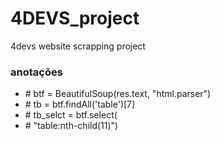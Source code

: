 # 4DEVS_project

4devs website scrapping project

### anotações

-   \# btf = BeautifulSoup(res.text, "html.parser")
-   \# tb = btf.findAll('table')[7]
-   \# tb_selct = btf.select(
-   \# "table:nth-child(11)")
